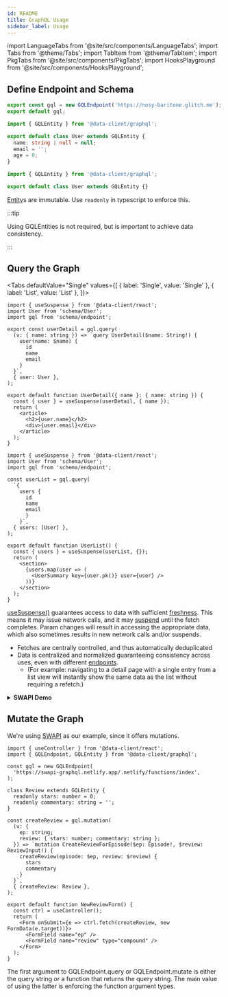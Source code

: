 ```yaml
---
id: README
title: GraphQL Usage
sidebar_label: Usage
---
```

<head>
  <title>GraphQL Usage with Reactive Data Client</title>
</head>


import LanguageTabs from '@site/src/components/LanguageTabs';
import Tabs from '@theme/Tabs';
import TabItem from '@theme/TabItem';
import PkgTabs from '@site/src/components/PkgTabs';
import HooksPlayground from '@site/src/components/HooksPlayground';

<PkgTabs pkgs="@data-client/graphql" />

## Define Endpoint and Schema

```ts title="schema/endpoint.ts"
export const gql = new GQLEndpoint('https://nosy-baritone.glitch.me');
export default gql;
```

<LanguageTabs>

```typescript title="schema/User.ts"
import { GQLEntity } from '@data-client/graphql';

export default class User extends GQLEntity {
  name: string | null = null;
  email = '';
  age = 0;
}
```

```js title="schema/User.ts"
import { GQLEntity } from '@data-client/graphql';

export default class User extends GQLEntity {}
```

</LanguageTabs>

[Entity](api/GQLEntity.md)s are immutable. Use `readonly` in typescript to enforce this.

:::tip

Using GQLEntities is not required, but is important to achieve data consistency.

:::

## Query the Graph

<Tabs
defaultValue="Single"
values={[
{ label: 'Single', value: 'Single' },
{ label: 'List', value: 'List' },
]}>
<TabItem value="Single">

```tsx title="pages/UserDetail.tsx"
import { useSuspense } from '@data-client/react';
import User from 'schema/User';
import gql from 'schema/endpoint';

export const userDetail = gql.query(
  (v: { name: string }) => `query UserDetail($name: String!) {
    user(name: $name) {
      id
      name
      email
    }
  }`,
  { user: User },
);

export default function UserDetail({ name }: { name: string }) {
  const { user } = useSuspense(userDetail, { name });
  return (
    <article>
      <h2>{user.name}</h2>
      <div>{user.email}</div>
    </article>
  );
}
```

</TabItem>
<TabItem value="List">

```tsx title="pages/UserList.tsx"
import { useSuspense } from '@data-client/react';
import User from 'schema/User';
import gql from 'schema/endpoint';

const userList = gql.query(
  `{
    users {
      id
      name
      email
      }
    }`,
  { users: [User] },
);

export default function UserList() {
  const { users } = useSuspense(userList, {});
  return (
    <section>
      {users.map(user => (
        <UserSummary key={user.pk()} user={user} />
      ))}
    </section>
  );
}
```

</TabItem>
</Tabs>

[useSuspense()](/docs/api/useSuspense) guarantees access to data with sufficient [freshness](api/GQLEndpoint.md#dataexpirylength).
This means it may issue network calls, and it may [suspend](/docs/getting-started/data-dependency#boundaries) until the fetch completes.
Param changes will result in accessing the appropriate data, which also sometimes results in new network calls and/or
suspends.

- Fetches are centrally controlled, and thus automatically deduplicated
- Data is centralized and normalized guaranteeing consistency across uses, even with different [endpoints](api/GQLEndpoint.md).
  - (For example: navigating to a detail page with a single entry from a list view will instantly show the same data as the list without
    requiring a refetch.)

<details>
<summary><b>SWAPI Demo</b></summary>

<HooksPlayground>

```tsx
import { GQLEndpoint, GQLEntity } from '@data-client/graphql';

const gql = new GQLEndpoint(
  'https://swapi-graphql.netlify.app/.netlify/functions/index',
);
class Person extends GQLEntity {
  readonly id: string = '';
  readonly name: string = '';
  readonly height: string = '';
}
const PageInfo = {
  hasNextPage: false,
  startCursor: '',
  endCursor: '',
}
const allPeople = gql.query(
  (v: { first?: number; after?: string }) => `
query People($first: Int, $after:String) {
  allPeople(first: $first, after:$after) {
    people{
      id,name,height
    },
    pageInfo {
      hasNextPage,
      startCursor,
      endCursor
    }
  }
}
`,
{ allPeople: { people: [Person], pageInfo: PageInfo } },
);
function StarPeople() {
  const { people, pageInfo } = useSuspense(allPeople, { first: 5 }).allPeople;
  return (
    <div>
      {people.map(person => (
        <div key={person.id}>
          name: {person.name} height: {person.height}
        </div>
      ))}
    </div>
  );
}
render(<StarPeople/>);
```

</HooksPlayground>

</details>

## Mutate the Graph

We're using [SWAPI](https://graphql.org/swapi-graphql) as our example, since it offers mutations.

```tsx title="pages/CreateReview.tsx"
import { useController } from '@data-client/react';
import { GQLEndpoint, GQLEntity } from '@data-client/graphql';

const gql = new GQLEndpoint(
  'https://swapi-graphql.netlify.app/.netlify/functions/index',
);

class Review extends GQLEntity {
  readonly stars: number = 0;
  readonly commentary: string = '';
}

const createReview = gql.mutation(
  (v: {
    ep: string;
    review: { stars: number; commentary: string };
  }) => `mutation CreateReviewForEpisode($ep: Episode!, $review: ReviewInput!) {
    createReview(episode: $ep, review: $review) {
      stars
      commentary
    }
  }`,
  { createReview: Review },
);

export default function NewReviewForm() {
  const ctrl = useController();
  return (
    <Form onSubmit={e => ctrl.fetch(createReview, new FormData(e.target))}>
      <FormField name="ep" />
      <FormField name="review" type="compound" />
    </Form>
  );
}
```

The first argument to GQLEndpoint.query or GQLEndpoint.mutate is either the query string
_or_ a function that returns the query string. The main value of using the latter is enforcing
the function argument types.

